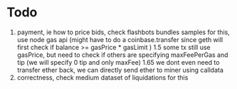 # Todo
1. payment, ie how to price bids, check flashbots bundles samples for this, use node gas api (might have to do a coinbase.transfer since geth will first check if balance >= gasPrice * gasLimit )
1.5 some tx still use gasPrice, but need to check if others are specifying maxFeePerGas and tip (we will specify 0 tip and only maxFee)
1.65 we dont even need to transfer ether back, we can directly send ether to miner using calldata
2. correctness, check medium dataset of liquidations for this